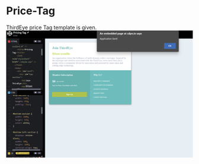 # Price-Tag
ThirdEye price Tag template is given.
![Demo](https://github.com/RAW-si18/Price-Tag/blob/main/demo.png)

